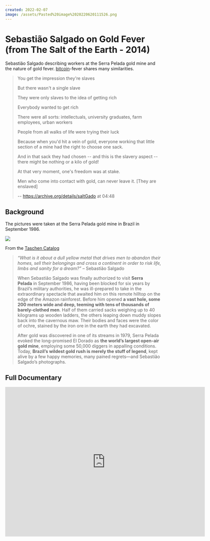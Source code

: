 ```yaml
---
created: 2022-02-07
image: /assets/Pasted%20image%2020220620111526.png
---
```


# Sebastião Salgado on Gold Fever (from The Salt of the Earth - 2014)

Sebastião Salgado describing workers at the Serra Pelada gold mine and the nature of gold fever. [bitcoin](../concepts/bitcoin.md)-fever shares many similarities.

> You get the impression they're slaves
>
> But there wasn't a single slave
> 
> They were only slaves to the idea of getting rich
>
> Everybody wanted to get rich
>
> There were all sorts: intellectuals, university graduates, farm employees, urban workers
>
> People from all walks of life were trying their luck
>
> Because when you'd hit a vein of gold, everyone working that little section of a mine had the right to choose one sack.
>
> And in that sack they had chosen -- and this is the slavery aspect -- there might be nothing or a kilo of gold!
>
> At that very moment, one's freedom was at stake.
>
> Men who come into contact with gold, can never leave it. [They are enslaved]
> 
> -- https://archive.org/details/saltGado at 04:48

## Background

The pictures were taken at the Serra Pelada gold mine in Brazil in September 1986.

![](../assets/Pasted%20image%2020220620111526.png)

From the [Taschen Catalog](https://www.taschen.com/pages/en/catalogue/photography/all/05348/facts.sebastio_salgado_gold.htm)

> _“What is it about a dull yellow metal that drives men to abandon their homes, sell their belongings and cross a continent in order to risk life, limbs and sanity for a dream?” –_ Sebastião Salgado
>   
> When Sebastião Salgado was finally authorized to visit **Serra Pelada** in September 1986, having been blocked for six years by Brazil’s military authorities, he was ill-prepared to take in the extraordinary spectacle that awaited him on this remote hilltop on the edge of the Amazon rainforest. Before him opened **a vast hole, some 200 meters wide and deep, teeming with tens of thousands of barely-clothed men**. Half of them carried sacks weighing up to 40 kilograms up wooden ladders, the others leaping down muddy slopes back into the cavernous maw. Their bodies and faces were the color of ochre, stained by the iron ore in the earth they had excavated.  
>   
> After gold was discovered in one of its streams in 1979, Serra Pelada evoked the long-promised El Dorado as **the world’s largest open-air gold mine**, employing some 50,000 diggers in appalling conditions. Today, **Brazil’s wildest gold rush is merely the stuff of legend**, kept alive by a few happy memories, many pained regrets—and Sebastião Salgado’s photographs.

## Full Documentary

<iframe src="https://archive.org/embed/saltGado" width="640" height="480" frameborder="0" webkitallowfullscreen="true" mozallowfullscreen="true" allowfullscreen></iframe>
